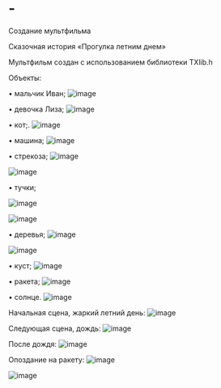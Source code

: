 # -
Создание мультфильма

Сказочная история «Прогулка летним днем»

Мультфильм создан с использованием библиотеки TXlib.h
 
Объекты:

•	мальчик Иван;
 ![image](https://user-images.githubusercontent.com/82114365/114375537-6d37ce80-9b8d-11eb-9795-8bbb8bc9d196.png)

•	девочка Лиза;
![image](https://user-images.githubusercontent.com/82114365/114375583-7c1e8100-9b8d-11eb-9d4b-e4aaabce30d1.png)

•	кот;.
 ![image](https://user-images.githubusercontent.com/82114365/114375609-850f5280-9b8d-11eb-8685-ee899fb1fa62.png)

•	машина;
 ![image](https://user-images.githubusercontent.com/82114365/114375641-8ccef700-9b8d-11eb-81d2-0b1b7e541cdf.png)

•	стрекоза;
 ![image](https://user-images.githubusercontent.com/82114365/114375666-92c4d800-9b8d-11eb-90f8-15b741f1b3a3.png)

![image](https://user-images.githubusercontent.com/82114365/114375687-99ebe600-9b8d-11eb-92df-e3bead3beaf3.png)

•	тучки;
 
 ![image](https://user-images.githubusercontent.com/82114365/114375776-b2f49700-9b8d-11eb-8037-3da06c5e183d.png)


 ![image](https://user-images.githubusercontent.com/82114365/114375804-ba1ba500-9b8d-11eb-85e5-449374fad45c.png)


•	деревья;
 ![image](https://user-images.githubusercontent.com/82114365/114375846-c43da380-9b8d-11eb-970c-611a7c13db0e.png)

 ![image](https://user-images.githubusercontent.com/82114365/114375869-ca338480-9b8d-11eb-8ceb-a7d9836bfdad.png)

•	куст;
 ![image](https://user-images.githubusercontent.com/82114365/114377579-7b86ea00-9b8f-11eb-804d-f0148f1fe475.png)

•	ракета;
 ![image](https://user-images.githubusercontent.com/82114365/114375906-d4ee1980-9b8d-11eb-960d-0e66894f74d4.png)

•	солнце.
 ![image](https://user-images.githubusercontent.com/82114365/114375940-dc152780-9b8d-11eb-83af-2d38bb3d2149.png)

Начальная сцена, жаркий летний день:
![image](https://user-images.githubusercontent.com/82114365/114375977-e46d6280-9b8d-11eb-93f1-207163951098.png)
 
Следующая сцена, дождь:
 ![image](https://user-images.githubusercontent.com/82114365/114376049-f5b66f00-9b8d-11eb-9788-a4886191e19e.png)

После дождя:
![image](https://user-images.githubusercontent.com/82114365/114376110-00710400-9b8e-11eb-9625-95245f4956e8.png)
 
Опоздание на ракету:
![image](https://user-images.githubusercontent.com/82114365/114376177-0e268980-9b8e-11eb-82b7-5903bc2ea602.png)

![image](https://user-images.githubusercontent.com/82114365/114376198-1383d400-9b8e-11eb-8024-5de671685c11.png)
 
